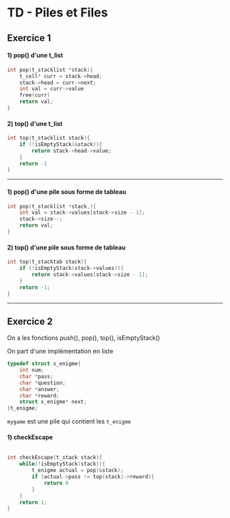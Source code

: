 # TD - Piles et Files

## Exercice 1

#### 1) pop() d'une t_list

```c
int pop(t_stacklist *stack){
    t_cell* curr = stack->head; 
    stack->head = curr->next; 
    int val = curr->value
    free(curr)
    return val;
}
```

#### 2) top() d'une t_list

```c
int top(t_stacklist stack){
    if (!isEmptyStack(&stack)){
        return stack->head->value; 
    }
    return -1
}
```

---

#### 1) pop() d'une pile sous forme de tableau

```c
int pop(t_stacklist *stack,){
    int val = stack->values[stack->size - 1]; 
    stack->size--;
    return val;
}
```

#### 2) top() d'une pile sous forme de tableau

```c
int top(t_stacktab stack){
    if (!isEmptyStack(stack->values)){
        return stack->values[stack->size - 1];
    }
    return -1;
}
```

---

## Exercice 2

On a les fonctions push(), pop(), top(), isEmptyStack()

On part d'une implémentation en liste

```c
typedef struct s_enigme{
    int num;
    char *pass;
    char *question;
    char *answer;
    char *reward;
    struct s_enigme* next;
}t_enigme;
```

`mygame` est une pile qui contient les `t_enigme`

#### 1) checkEscape

```c

int checkEscape(t_stack stack){
    while(!isEmptyStack(stack)){
        t_enigme actual = pop(&stack);
        if (actual->pass != top(stack)->reward){
            return 0
        }
    }
    return 1;
}

```
